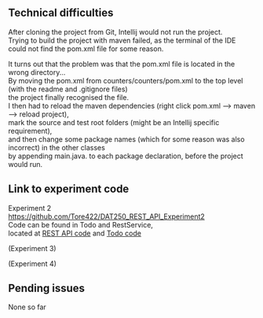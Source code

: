Technical difficulties
-----------------------

After cloning the project from Git, Intellij would not run the project.<br>
Trying to build the project with maven failed, as the terminal of the IDE could not find the pom.xml file for some reason.<br>

It turns out that the problem was that the pom.xml file is located in the wrong directory...<br>
By moving the pom.xml from counters/counters/pom.xml to the top level (with the readme and .gitignore files)<br>
the project finally recognised the file.<br>
I then had to reload the maven dependencies (right click pom.xml --> maven --> reload project),<br>
mark the source and test root folders (might be an Intellij specific requirement),<br>
and then change some package names (which for some reason was also incorrect) in the other classes<br>
by appending main.java. to each package declaration, before the project would run.












Link to experiment code
------------------------



Experiment 2<br>
https://github.com/Tore422/DAT250_REST_API_Experiment2
<br>
Code can be found in Todo and RestService,<br>
located at [REST API code](https://github.com/Tore422/DAT250_REST_API_Experiment2/blob/master/counters/counters/src/todo/rest/api/RestService.java)
and [Todo code](https://github.com/Tore422/DAT250_REST_API_Experiment2/blob/master/counters/counters/src/todo/rest/api/Todo.java)




(Experiment 3)




(Experiment 4)









Pending issues
---------------



None so far






